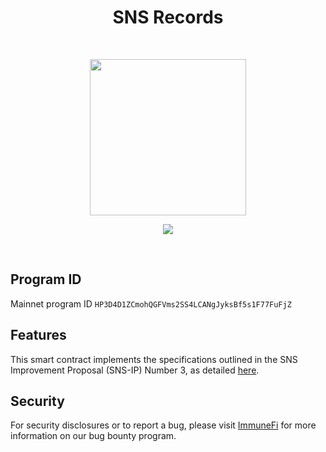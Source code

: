 <h1 align="center">SNS Records</h1>
<br />
<p align="center">

<p align="center">
<img width="250" src="https://bafybeigmoph2jbhw4hjbqqgfj453tenw25g5je6ps35tftfe4tyil2k2re.ipfs.dweb.link/"/>
</p>

<p align="center">
<a href="https://twitter.com/bonfida">
<img src="https://img.shields.io/twitter/url?label=Bonfida&style=social&url=https%3A%2F%2Ftwitter.com%2Fbonfida">
</a>
</p>
<br />

## Program ID

Mainnet program ID `HP3D4D1ZCmohQGFVms2SS4LCANgJyksBf5s1F77FuFjZ`

## Features

This smart contract implements the specifications outlined in the SNS Improvement Proposal (SNS-IP) Number 3, as detailed [here](https://github.com/Bonfida/sns-ip/blob/master/proposals/sns-ip-3.md).

## Security

For security disclosures or to report a bug, please visit [ImmuneFi](https://immunefi.com/bounty/bonfida/) for more information on our bug bounty program.

